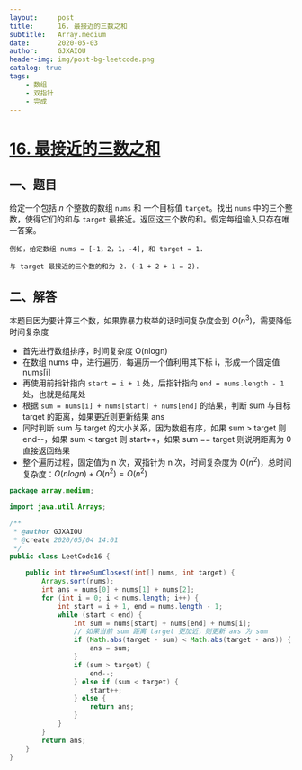 ```yaml
---
layout:     post
title:      16. 最接近的三数之和
subtitle:   Array.medium
date:       2020-05-03
author:     GJXAIOU
header-img: img/post-bg-leetcode.png
catalog: true
tags:
    - 数组
	- 双指针
	- 完成
---
```




# [16. 最接近的三数之和](https://leetcode-cn.com/problems/3sum-closest/)

## 一、题目

给定一个包括 *n* 个整数的数组 `nums` 和 一个目标值 `target`。找出 `nums` 中的三个整数，使得它们的和与 `target` 最接近。返回这三个数的和。假定每组输入只存在唯一答案。

```
例如，给定数组 nums = [-1，2，1，-4], 和 target = 1.

与 target 最接近的三个数的和为 2. (-1 + 2 + 1 = 2).
```



## 二、解答

本题目因为要计算三个数，如果靠暴力枚举的话时间复杂度会到 $O(n^3)$，需要降低时间复杂度

- 首先进行数组排序，时间复杂度 O(nlogn)
- 在数组 nums 中，进行遍历，每遍历一个值利用其下标 i，形成一个固定值 nums[i]
- 再使用前指针指向 `start = i + 1` 处，后指针指向 `end = nums.length - 1` 处，也就是结尾处
- 根据 `sum = nums[i] + nums[start] + nums[end]` 的结果，判断 sum 与目标 target 的距离，如果更近则更新结果 ans
- 同时判断 sum 与 target 的大小关系，因为数组有序，如果 sum > target 则 end--，如果 sum < target 则 start++，如果 sum == target 则说明距离为 0 直接返回结果
- 整个遍历过程，固定值为 n 次，双指针为 n 次，时间复杂度为 $O(n^2)$，总时间复杂度：$O(nlogn) + O(n^2) = O(n^2)$

```java
package array.medium;

import java.util.Arrays;

/**
 * @author GJXAIOU
 * @create 2020/05/04 14:01
 */
public class LeetCode16 {

    public int threeSumClosest(int[] nums, int target) {
        Arrays.sort(nums);
        int ans = nums[0] + nums[1] + nums[2];
        for (int i = 0; i < nums.length; i++) {
            int start = i + 1, end = nums.length - 1;
            while (start < end) {
                int sum = nums[start] + nums[end] + nums[i];
                // 如果当前 sum 距离 target 更加近，则更新 ans 为 sum
                if (Math.abs(target - sum) < Math.abs(target - ans)) {
                    ans = sum;
                }
                if (sum > target) {
                    end--;
                } else if (sum < target) {
                    start++;
                } else {
                    return ans;
                }
            }
        }
        return ans;
    }
}
```

